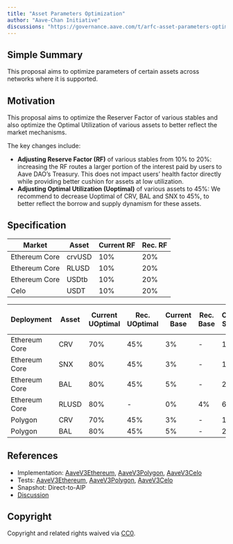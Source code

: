 ```yaml
---
title: "Asset Parameters Optimization"
author: "Aave-Chan Initiative"
discussions: "https://governance.aave.com/t/arfc-asset-parameters-optimization"
---
```


## Simple Summary

This proposal aims to optimize parameters of certain assets across networks where it is supported.

## Motivation

This proposal aims to optimize the Reserver Factor of various stables and also optimize the Optimal Utilization of various assets to better reflect the market mechanisms.

The key changes include:

* **Adjusting Reserve Factor (RF)** of various stables from 10% to 20%: increasing the RF routes a larger portion of the interest paid by users to Aave DAO’s Treasury. This does not impact users’ health factor directly while providing better cushion for assets at low utilization.
* **Adjusting Optimal Utilization (Uoptimal)** of various assets to 45%: We recommend to decrease Uoptimal of CRV, BAL and SNX to 45%, to better reflect the borrow and supply dynamism for these assets.

## Specification

|**Market**|**Asset**|**Current RF**|**Rec. R**F|
| --- | --- | --- | --- |
|Ethereum Core|crvUSD|10%|20%|
|Ethereum Core|RLUSD|10%|20%|
|Ethereum Core|USDtb|10%|20%|
|Celo|USDT|10%|20%|

|Deployment|Asset|Current UOptimal|Rec. UOptimal|Current Base|Rec. Base|Current Slope 1|Rec. Slope 1|Current Slope 2|Rec. Slope 2|
| --- | --- | --- | --- | --- | --- | --- | --- | --- | --- |
|Ethereum Core|CRV|70%|45%|3%|-|14%|10%|300%|150%|
|Ethereum Core|SNX|80%|45%|3%|-|15%|-|100%|150%|
|Ethereum Core|BAL|80%|45%|5%|-|22%|15%|150%|-|
|Ethereum Core|RLUSD|80%|-|0%|4%|6.5%|2.5%|50%|-|
|Polygon|CRV|70%|45%|3%|-|14%|10%|300%|150%|
|Polygon|BAL|80%|45%|5%|-|22%|15%|150%|-|

## References

- Implementation: [AaveV3Ethereum](https://github.com/bgd-labs/aave-proposals-v3/blob/main/src/20250527_Multi_AssetParametersOptimization/AaveV3Ethereum_AssetParametersOptimization_20250527.sol), [AaveV3Polygon](https://github.com/bgd-labs/aave-proposals-v3/blob/main/src/20250527_Multi_AssetParametersOptimization/AaveV3Polygon_AssetParametersOptimization_20250527.sol), [AaveV3Celo](https://github.com/bgd-labs/aave-proposals-v3/blob/main/src/20250527_Multi_AssetParametersOptimization/AaveV3Celo_AssetParametersOptimization_20250527.sol)
- Tests: [AaveV3Ethereum](https://github.com/bgd-labs/aave-proposals-v3/blob/main/src/20250527_Multi_AssetParametersOptimization/AaveV3Ethereum_AssetParametersOptimization_20250527.t.sol), [AaveV3Polygon](https://github.com/bgd-labs/aave-proposals-v3/blob/main/src/20250527_Multi_AssetParametersOptimization/AaveV3Polygon_AssetParametersOptimization_20250527.t.sol), [AaveV3Celo](https://github.com/bgd-labs/aave-proposals-v3/blob/main/src/20250527_Multi_AssetParametersOptimization/AaveV3Celo_AssetParametersOptimization_20250527.t.sol)
- Snapshot: Direct-to-AIP
- [Discussion](https://governance.aave.com/t/arfc-asset-parameters-optimization)

## Copyright

Copyright and related rights waived via [CC0](https://creativecommons.org/publicdomain/zero/1.0/).

